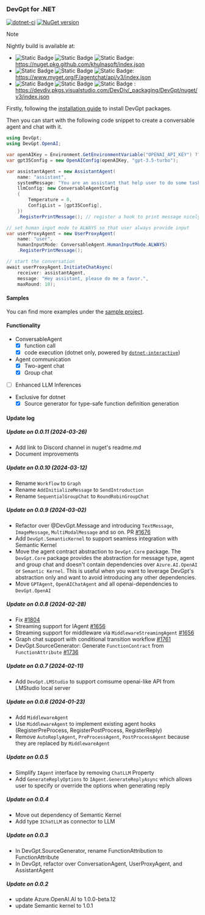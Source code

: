 ### DevGpt for .NET

[![dotnet-ci](https://github.com/khulnasoft/devgpt/actions/workflows/dotnet-build.yml/badge.svg)](https://github.com/khulnasoft/devgpt/actions/workflows/dotnet-build.yml)
[![NuGet version](https://badge.fury.io/nu/DevGpt.Core.svg)](https://badge.fury.io/nu/DevGpt.Core)

> [!NOTE]
> Nightly build is available at:
> - ![Static Badge](https://img.shields.io/badge/public-blue?style=flat) ![Static Badge](https://img.shields.io/badge/nightly-yellow?style=flat) ![Static Badge](https://img.shields.io/badge/github-grey?style=flat): https://nuget.pkg.github.com/khulnasoft/index.json
> - ![Static Badge](https://img.shields.io/badge/public-blue?style=flat) ![Static Badge](https://img.shields.io/badge/nightly-yellow?style=flat) ![Static Badge](https://img.shields.io/badge/myget-grey?style=flat): https://www.myget.org/F/agentchat/api/v3/index.json
> - ![Static Badge](https://img.shields.io/badge/internal-blue?style=flat) ![Static Badge](https://img.shields.io/badge/nightly-yellow?style=flat) ![Static Badge](https://img.shields.io/badge/azure_devops-grey?style=flat) : https://devdiv.pkgs.visualstudio.com/DevDiv/_packaging/DevGpt/nuget/v3/index.json


Firstly, following the [installation guide](./website/articles/Installation.md) to install DevGpt packages.

Then you can start with the following code snippet to create a conversable agent and chat with it.

```csharp
using DevGpt;
using DevGpt.OpenAI;

var openAIKey = Environment.GetEnvironmentVariable("OPENAI_API_KEY") ?? throw new Exception("Please set OPENAI_API_KEY environment variable.");
var gpt35Config = new OpenAIConfig(openAIKey, "gpt-3.5-turbo");

var assistantAgent = new AssistantAgent(
    name: "assistant",
    systemMessage: "You are an assistant that help user to do some tasks.",
    llmConfig: new ConversableAgentConfig
    {
        Temperature = 0,
        ConfigList = [gpt35Config],
    })
    .RegisterPrintMessage(); // register a hook to print message nicely to console

// set human input mode to ALWAYS so that user always provide input
var userProxyAgent = new UserProxyAgent(
    name: "user",
    humanInputMode: ConversableAgent.HumanInputMode.ALWAYS)
    .RegisterPrintMessage();

// start the conversation
await userProxyAgent.InitiateChatAsync(
    receiver: assistantAgent,
    message: "Hey assistant, please do me a favor.",
    maxRound: 10);
```

#### Samples
You can find more examples under the [sample project](https://github.com/khulnasoft/devgpt/tree/dotnet/dotnet/sample/DevGpt.BasicSamples).

#### Functionality
- ConversableAgent
    - [x] function call
    - [x] code execution (dotnet only, powered by [`dotnet-interactive`](https://github.com/dotnet/interactive))

- Agent communication
    - [x] Two-agent chat
    - [x] Group chat

- [ ] Enhanced LLM Inferences

- Exclusive for dotnet
    - [x] Source generator for type-safe function definition generation

#### Update log
##### Update on 0.0.11 (2024-03-26)
- Add link to Discord channel in nuget's readme.md
- Document improvements
##### Update on 0.0.10 (2024-03-12)
- Rename `Workflow` to `Graph`
- Rename `AddInitializeMessage` to `SendIntroduction`
- Rename `SequentialGroupChat` to `RoundRobinGroupChat`
##### Update on 0.0.9 (2024-03-02)
- Refactor over @DevGpt.Message and introducing `TextMessage`, `ImageMessage`, `MultiModalMessage` and so on. PR [#1676](https://github.com/khulnasoft/devgpt/pull/1676)
- Add `DevGpt.SemanticKernel` to support seamless integration with Semantic Kernel
- Move the agent contract abstraction to `DevGpt.Core` package. The `DevGpt.Core` package provides the abstraction for message type, agent and group chat and doesn't contain dependencies over `Azure.AI.OpenAI` or `Semantic Kernel`. This is useful when you want to leverage DevGpt's abstraction only and want to avoid introducing any other dependencies.
- Move `GPTAgent`, `OpenAIChatAgent` and all openai-dependencies to `DevGpt.OpenAI`
##### Update on 0.0.8 (2024-02-28)
- Fix [#1804](https://github.com/khulnasoft/devgpt/pull/1804)
- Streaming support for IAgent [#1656](https://github.com/khulnasoft/devgpt/pull/1656)
- Streaming support for middleware via `MiddlewareStreamingAgent` [#1656](https://github.com/khulnasoft/devgpt/pull/1656)
- Graph chat support with conditional transition workflow [#1761](https://github.com/khulnasoft/devgpt/pull/1761)
- DevGpt.SourceGenerator: Generate `FunctionContract` from `FunctionAttribute` [#1736](https://github.com/khulnasoft/devgpt/pull/1736)
##### Update on 0.0.7 (2024-02-11)
- Add `DevGpt.LMStudio` to support comsume openai-like API from LMStudio local server
##### Update on 0.0.6 (2024-01-23)
- Add `MiddlewareAgent`
- Use `MiddlewareAgent` to implement existing agent hooks (RegisterPreProcess, RegisterPostProcess, RegisterReply)
- Remove `AutoReplyAgent`, `PreProcessAgent`, `PostProcessAgent` because they are replaced by `MiddlewareAgent`
##### Update on 0.0.5
- Simplify `IAgent` interface by removing `ChatLLM` Property
- Add `GenerateReplyOptions` to `IAgent.GenerateReplyAsync` which allows user to specify or override the options when generating reply

##### Update on 0.0.4
- Move out dependency of Semantic Kernel
- Add type `IChatLLM` as connector to LLM

##### Update on 0.0.3
- In DevGpt.SourceGenerator, rename FunctionAttribution to FunctionAttribute
- In DevGpt, refactor over ConversationAgent, UserProxyAgent, and AssistantAgent

##### Update on 0.0.2
- update Azure.OpenAI.AI to 1.0.0-beta.12
- update Semantic kernel to 1.0.1
